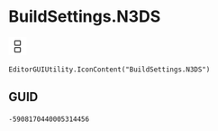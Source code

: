 # BuildSettings.N3DS
![](/img/BuildSettings.N3DS.png)

``` CSharp
EditorGUIUtility.IconContent("BuildSettings.N3DS")
```
## GUID
```
-5908170440005314456
```
